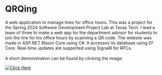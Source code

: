 # QRQing
A web application to manage lines for office hours. This was a project for the Spring 2024 Software Development Project Lab at Texas Tech. I lead a team of three to make a web app for the department advisor for students to join the line for his office hours by scanning a QR code. The website was made in ASP.NET Blazor Core using C#. It accesses its database using EF Core. Real-time updates are supported using SignalR for RPCs. <br><br>A short demonstration can be found by clicking the image:


[![Click Here](https://img.youtube.com/vi/N7BP2hHeuTE/0.jpg)](https://youtu.be/N7BP2hHeuTE)

